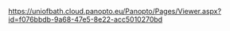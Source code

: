 https://uniofbath.cloud.panopto.eu/Panopto/Pages/Viewer.aspx?id=f076bbdb-9a68-47e5-8e22-acc5010270bd